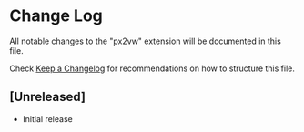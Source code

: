 # Change Log

All notable changes to the "px2vw" extension will be documented in this file.

Check [Keep a Changelog](http://keepachangelog.com/) for recommendations on how to structure this file.

## [Unreleased]

- Initial release